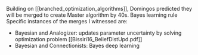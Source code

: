 Building on [[branched_optimization_algorithms]], Domingos predicted they will be merged to create Master algorithm by 40s. Bayes learning rule Specific instances of the merges I witnessed are:
- Bayesian and Analogizer: updates parameter uncertainty by solving optimization problem [[Bissiri16_BeliefDistUpd.pdf]] 
- Bayesian and Connectionists: Bayes deep learning

